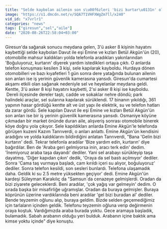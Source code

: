 ```yaml
---
title: "Selde kaybolan ailenin son s\u00f6zleri 'bizi kurtar\u0131n' olmu\u015f"
image: "https://s1.dmcdn.net/v/SQA7T1VHFXWgZm7ll/x240"
vid_id: "x7vrlr1"
categories: "news"
tags: ["giresun","sel","aile"]
date: "2020-08-26T22:58:04+03:00"
---
```

Giresun'da sağanak sonucu meydana gelen, 3'ü asker 8 kişinin hayatını kaybettiği selde kaybolan Davut ile eşi Emine ve kızları Betül Akgün'ün (20), otomobille mahsur kaldıkları yolda telefonla aradıkları yakınlarından 'Boğuluyoruz, kurtarın' diyerek yardım istedikleri ortaya çıktı. O anlarda telefon konuşması kesilen 3 kişi, sele kapılarak kayboldu. Hurdaya dönen otomobilleri ve bazı kıyafetleri 1 gün sonra dere yatağında bulunan ailenin son anları ise iş yerinin güvenlik kamerasına yansıdı. Giresun'da cumartesi akşamı etkili olan sağanak nedeniyle sel ve heyelanlar meydana geldi. Kentte, 3'ü asker 8 kişi hayatını kaybetti, 2'si asker 8 kişi ise kayboldu.  Dereli ilçesinde dereler taştı, cadde ve sokaklar nehre döndü; park halindeki araçlar, sel sularına kapılarak sürüklendi. 17 binanın yıkıldığı, 361 yapının hasar gördüğü kentte alt ve üst yapı ile elektrik, su ve telefon hatları da zarar gördü. Sele kapılan Davut ile eşi Emine ve kızları Betül Akgün'ün son anları ise bir iş yerinin güvenlik kamerasına yansıdı. Osmaniye köyüne çıkmadan bir market önünde duran aile, alışveriş sonrası otomobile binerek köye doğru yola çıkıyor. Sele kapıldıkları anlarda Emine Akgün'le telefonda görüşen kuzeni Kazım Tanrıverdi, o anları anlattı. Emine Akgün'ün kendisini aradığını ve yolda kaldıklarını bildirdiğini anlatan Tanrıverdi, &quot;Bana 'Gelin bizi kurtarın' dedi. Tekrar telefonla aradılar 'Bize yardım edin, kurtarın' diye bağırdılar. Ben de 'Araba geri gelmiyorsa inin, aracı terk edin' dedim. 'İnemiyoruz araba taşa dayandı' dediler. Yani sel arabayı sürükleyip taşa dayatmış. 'Diğer kapıdan çıkın' dedik, 'Oraya da sel bastı açılmıyor' dediler. Sonra 'Cama taş vurmaya başladı, cam kırıldı içeri su alıyor, boğuluyoruz' dediler. Sonra telefon kesildi, son sesleri bunlardı. Telefona ulaşamadık daha. Geldik ki su 2.5 metre yüksekten geçiyor' dedi. Emine Akgün'ün kardeşi Süleyman Karakılıç da &quot;Samsun´da cenazeye gelmişlerdi. Oradan da bizi ziyarete geleceklerdi. Beni aradılar, 'çok yağış var gelmeyin' dedim. O sırada başka bir misafirliğe uğramışlar. Oradan da buraya gelmişler. Buraya köprünün üzerine vardıklarında beni aradılar 'gel bizi buradan al' dediler. Bende teyzemin oğlunu alıp, buraya geldim. Bizde selden geçemediğimiz için tarlaların içinden geldik. Telefonu teyzemin oğluna verip değirmenin oraya koştuk. Vardığımızda araba burada yoktu. Gece aramaya başladık, bulamadık. Sabah arabanın olduğu yeri bulduk. Arabanın içine baktık ama kimse yoktu içinde&quot; diye konuştu.  
